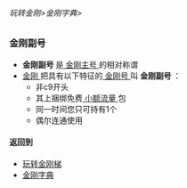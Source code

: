 ###### 玩转金刚>金刚字典>
### 金刚副号
- <strong> 金刚副号 </strong >是[ 金刚主号 ](https://github.com/a2zitpro/web/blob/master/LadderFree/kkDictionary/KKIDMain.md)的相对称谓
- [ 金刚 ](https://github.com/a2zitpro/web/blob/master/LadderFree/kkDictionary/Atozitpro.md)把具有以下特征的[ 金刚号 ](https://github.com/a2zitpro/web/blob/master/LadderFree/kkDictionary/KKID.md)叫<Strong> 金刚副号 </Strong >：
  - 非c9开头
  - 其上捆绑免费[ 小额流量 ](https://github.com/a2zitpro/web/blob/master/LadderFree/kkDictionary/KKDataTrafficSmallAmount.md)包
  - 同一时间您只可持有1个
  - 偶尔连通使用


#### 返回到
- [玩转金刚梯](https://github.com/a2zitpro/web/blob/master/LadderFree/A.md)
- [金刚字典](https://github.com/a2zitpro/web/blob/master/LadderFree/kkDictionary/KKDictionary.md)


